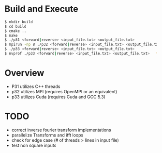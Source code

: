 # Build and Execute
```bash
$ mkdir build
$ cd build
$ cmake ..
$ make
$ ./p31 <forward|reverse> <input_file.txt> <output_file.txt>
$ mpirun -np 8 ./p32 <forward|reverse> <input_file.txt> <output_file.txt> 
$ ./p33 <forward|reverse> <input_file.txt> <output_file.txt>
$ nvprof ./p33 <forward|reverse> <input_file.txt> <output_file.txt>   **For analysis**

```

# Overview
- P31 utilizes C++ threads
- p32 utilizes MPI (requires OpenMPI or an equivalent)
- p33 utilizes Cuda (requires Cuda and GCC 5.3)

# TODO
- correct inverse fourier transform implementations
- parallelize Transforms and ifft loops
- check for edge case (# of threads > lines in input file)
- test non square inputs
